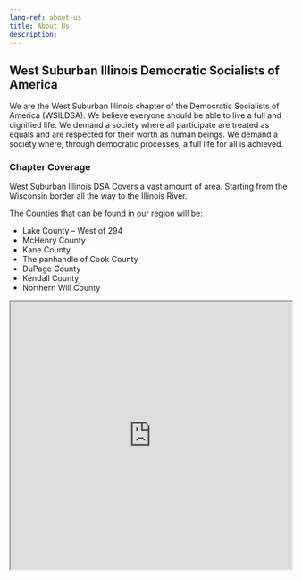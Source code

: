 ```yaml
---
lang-ref: about-us
title: About Us
description: 
---
```


## West Suburban Illinois Democratic Socialists of America

We are the West Suburban Illinois chapter of the Democratic Socialists of America (WSILDSA). We believe everyone should be able to live a full and dignified life. We demand a society where all participate are treated as equals and are respected for their worth as human beings. We demand a society where, through democratic processes, a full life for all is achieved.

### Chapter Coverage

West Suburban Illinois DSA Covers a vast amount of area. Starting from the Wisconsin border all the way to the Illinois River. 

The Counties that can be found in our region will be: 
- Lake County – West of 294
- McHenry County
- Kane County
- The panhandle of Cook County
- DuPage County
- Kendall County
- Northern Will County

<iframe src="https://www.google.com/maps/d/embed?mid=148yUva2QKrB6j3g7o21SwyBrYm21MTvD&ehbc=2E312F" width="100%" height="480"></iframe>
